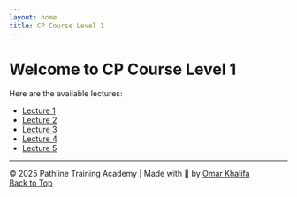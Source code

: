 ```yaml
---
layout: home
title: CP Course Level 1
---
```


<script src="https://platform.linkedin.com/badges/js/profile.js" async defer type="text/javascript"></script>

              

# Welcome to CP Course Level 1

Here are the available lectures:

- [Lecture 1](Lec1.md)
- [Lecture 2](Lec2.md)
- [Lecture 3](Lec3.md)
- [Lecture 4](Lec4.md)
- [Lecture 5](Lec5.md)

---

© 2025 Pathline Training Academy | Made with 💙 by <a class="badge-base__link LI-simple-link" href="https://eg.linkedin.com/in/omar-khalifa-625586292?trk=profile-badge">Omar Khalifa</a>  
[Back to Top](#top)
